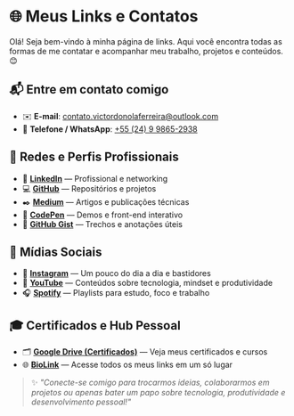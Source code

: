 # 🌐 Meus Links e Contatos

Olá! Seja bem-vindo à minha página de links. Aqui você encontra todas as formas de me contatar e acompanhar meu trabalho, projetos e conteúdos. 😊

## 📬 Entre em contato comigo

- ✉️ **E-mail**: [contato.victordonolaferreira@outlook.com](mailto:contato.victordonolaferreira@outlook.com)  
- 📱 **Telefone / WhatsApp**: [+55 (24) 9 9865-2938](https://wa.me/552498652938)

## 🌟 Redes e Perfis Profissionais

- 💼 [**LinkedIn**](https://www.linkedin.com/in/vdonoladev/) — Profissional e networking  
- 💻 [**GitHub**](https://github.com/vdonoladev) — Repositórios e projetos  
- ✒️ [**Medium**](https://medium.com/@vdonoladev) — Artigos e publicações técnicas  
- 🎨 [**CodePen**](https://codepen.io/vdonoladev) — Demos e front-end interativo  
- 📝 [**GitHub Gist**](https://gist.github.com/vdonoladev) — Trechos e anotações úteis

## 📲 Mídias Sociais

- 📸 [**Instagram**](https://instagram.com/vdonoladev) — Um pouco do dia a dia e bastidores  
- 🎥 [**YouTube**](https://www.youtube.com/@vdonoladev/playlists) — Conteúdos sobre tecnologia, mindset e produtividade  
- 🎧 [**Spotify**](https://open.spotify.com/user/31ij337hse5e7wi5omfqslrd6j7e/playlists) — Playlists para estudo, foco e trabalho  

## 🎓 Certificados e Hub Pessoal

- 🗂️ [**Google Drive (Certificados)**](https://drive.google.com/drive/folders/1XJA9nqTC68tBnpVQ-fGhQ7g8_SUsmFzm?usp=sharing) — Veja meus certificados e cursos  
- 🌐 [**BioLink**](https://bio.link/vdonoladev/) — Acesse todos os meus links em um só lugar

> ✨ *"Conecte-se comigo para trocarmos ideias, colaborarmos em projetos ou apenas bater um papo sobre tecnologia, produtividade e desenvolvimento pessoal!"*  

